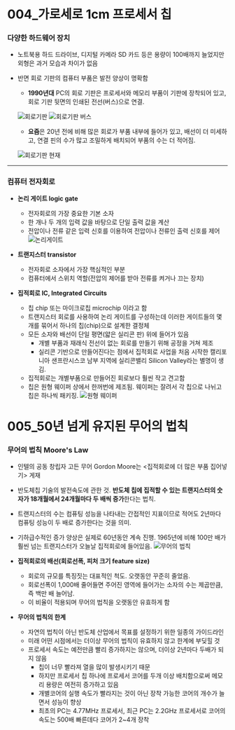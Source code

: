 # 004_가로세로 1cm 프로세서 칩 #
### 다양한 하드웨어 장치 ###
* 노트북용 하드 드라이브, 디지털 카메라 SD 카드 등은 용량이 100배까지 늘었지만 외형은 과거 모습과 차이가 없음
* 반면 회로 기판의 컴퓨터 부품은 발전 양상이 명확함
  * **1990년대** PC의 회로 기판은 프로세서와 메모리 부품이 기판에 장착되어 있고, 회로 기판 뒷면의 인쇄된 전선(버스)으로 연결.
  
  ![회로기판](https://user-images.githubusercontent.com/109029407/179809046-082c013f-7e40-486b-bec7-8f05344814ca.jpg)
  ![회로기판 버스](https://user-images.githubusercontent.com/109029407/179809067-b16d5d7c-b999-4197-a4d9-3b3a60ab577d.jpg)

  * **요즘**은 20년 전에 비해 많은 회로가 부품 내부에 들어가 있고, 배선이 더 미세하고, 연결 핀의 수가 많고 조밀하게 배치되어 부품의 수는 더 적어짐.
  
  ![회로기판 현재](https://user-images.githubusercontent.com/109029407/179808472-f37ea7bc-8a62-42b8-8a24-509bca3e1bb7.jpg)
---  
### 컴퓨터 전자회로 ###
* **논리 게이트 logic gate** 
  * 전자회로의 가장 중요한 기본 소자
  * 한 개나 두 개의 입력 값을 바탕으로 단일 출력 값을 계산
  * 전압이나 전류 같은 입력 신호를 이용하여 전압이나 전류인 출력 신호를 제어
  ![논리게이트](https://user-images.githubusercontent.com/109029407/179814943-f363353b-f67a-4e03-8a82-a4e51e1e61e4.png)

* **트랜지스터 transistor**
  * 전자회로 소자에서 가장 핵심적인 부분 
  * 컴퓨터에서 스위치 역할(전압의 제어를 받아 전류를 켜거나 끄는 장치)
* **집적회로 IC, Integrated Circuits**
  * 칩 chip 또는 마이크로칩 microchip 이라고 함
  * 트랜지스터 회로를 사용하여 논리 게이트를 구성하는데 이러한 게이트들의 몇 개를 묶어서 하나의 칩(chip)으로 설계한 결정체
  * 모든 소자와 배선이 단일 평면(얇은 실리콘 판) 위에 들어가 있음
    * 개별 부품과 재래식 전선이 없는 회로를 만들기 위해 공정을 거쳐 제조
    * 실리콘 기반으로 만들어진다는 점에서 집적회로 사업을 처음 시작한 캘리포니아 샌프란시스코 남부 지역에 실리콘밸리 Silicon Valley라는 별명이 생김.
  * 집적회로는 개별부품으로 만들어진 회로보다 훨씬 작고 견고함
  * 칩은 원형 웨이퍼 상에서 한꺼번에 제조됨. 웨이퍼는 잘려서 각 칩으로 나뉘고 칩은 하나씩 패키징.
  ![원형 웨이퍼](https://user-images.githubusercontent.com/109029407/179818052-b4257958-30d0-43d0-82aa-156df72fdc17.jpeg)

  
# 005_50년 넘게 유지된 무어의 법칙 #
### 무어의 법칙 Moore's Law ###
* 인텔의 공동 창립자 고든 무어 Gordon Moore는 <집적회로에 더 많은 부품 집어넣기> 게재
* 반도체칩 기술의 발전속도에 관한 것. **반도체 칩에 집적할 수 있는 트랜지스터의 숫자가 18개월에서 24개월마다 두 배씩 증가**한다는 법칙.
* 트랜지스터의 수는 컴퓨팅 성능을 나타내는 간접적인 지표이므로 적어도 2년마다 컴퓨팅 성능이 두 배로 증가한다는 것을 의미.
* 기하급수적인 증가 양상은 실제로 60년동안 계속 진행. 1965년에 비해 100만 배가 훨씬 넘는 트랜지스터가 오늘날 집적회로에 들어있음.
![무어의 법칙](https://user-images.githubusercontent.com/109029407/179874763-ce294d3c-daca-4819-9867-63e75666ad40.png)

* **집적회로의 배선(회로선폭, 피처 크기 feature size)**
  * 회로의 규모를 특징짓는 대표적인 척도. 오랫동안 꾸준히 줄었음.
  * 회로선폭이 1,000배 줄어들면 주어진 영역에 들어가는 소자의 수는 제곱만큼, 즉 백만 배 늘어남.
  * 이 비율이 적용되며 무어의 법칙을 오랫동안 유효하게 함

* **무어의 법칙의 한계**
  * 자연의 법칙이 아닌 반도체 산업에서 목표를 설정하기 위한 일종의 가이드라인
  * 미래 어떤 시점에서는 더이상 무어의 법칙이 유효하지 않고 한계에 부딪힐 것
  * 프로세서 속도는 예전만큼 빨리 증가하지는 않으며, 더이상 2년마다 두배가 되지 않음
    * 칩이 너무 빨라져 열을 많이 발생시키기 때문
    * 하지만 프로세서 칩 하나에 프로세서 코어를 두개 이상 배치함으로써 메모리 용량은 여전히 증가하고 있음
    * 개별코어의 실행 속도가 빨라지는 것이 아닌 장착 가능한 코어의 개수가 늘면서 성능이 향상
    * 최초의 PC는 4.77MHz 프로세서, 최근 PC는 2.2GHz 프로세서로 코어의 속도는 500배 빠른데다 코어가 2~4개 장착

